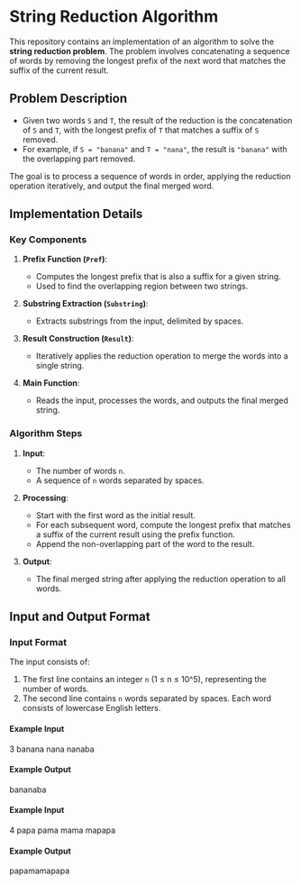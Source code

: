 # String Reduction Algorithm

This repository contains an implementation of an algorithm to solve the **string reduction problem**. The problem involves concatenating a sequence of words by removing the longest prefix of the next word that matches the suffix of the current result. 

## Problem Description


- Given two words `S` and `T`, the result of the reduction is the concatenation of `S` and `T`, with the longest prefix of `T` that matches a suffix of `S` removed.
- For example, if `S = "banana"` and `T = "nana"`, the result is `"banana"` with the overlapping part removed.

The goal is to process a sequence of words in order, applying the reduction operation iteratively, and output the final merged word.

## Implementation Details

### Key Components

1. **Prefix Function (`Pref`)**:
   - Computes the longest prefix that is also a suffix for a given string.
   - Used to find the overlapping region between two strings.

2. **Substring Extraction (`Substring`)**:
   - Extracts substrings from the input, delimited by spaces.

3. **Result Construction (`Result`)**:
   - Iteratively applies the reduction operation to merge the words into a single string.

4. **Main Function**:
   - Reads the input, processes the words, and outputs the final merged string.

### Algorithm Steps

1. **Input**:
   - The number of words `n`.
   - A sequence of `n` words separated by spaces.

2. **Processing**:
   - Start with the first word as the initial result.
   - For each subsequent word, compute the longest prefix that matches a suffix of the current result using the prefix function.
   - Append the non-overlapping part of the word to the result.

3. **Output**:
   - The final merged string after applying the reduction operation to all words.

## Input and Output Format

### Input Format

The input consists of:
1. The first line contains an integer `n` (1 ≤ n ≤ 10^5), representing the number of words.
2. The second line contains `n` words separated by spaces. Each word consists of lowercase English letters.

#### Example Input
3
banana nana nanaba
#### Example Output
bananaba

#### Example Input
4
papa pama mama mapapa

#### Example Output
papamamapapa
